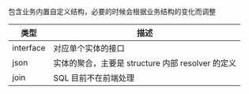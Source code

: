 
包含业务内置自定义结构，必要的时候会根据业务结构的变化而调整


|  类型   | 描述  |
|  ----  | ----  |
| interface  | 对应单个实体的接口 |
| json  | 实体的聚合，主要是 structure 内部 resolver 的定义 |
| join  | SQL 目前不在前端处理 |